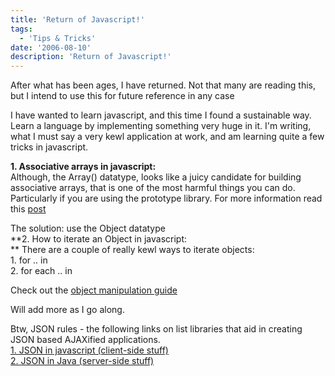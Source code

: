 ```yaml
---
title: 'Return of Javascript!'
tags:
  - 'Tips & Tricks'
date: '2006-08-10'
description: 'Return of Javascript!'
---
```


After what has been ages, I have returned. Not that many are reading this, but I intend to use this for future reference in any case

I have wanted to learn javascript, and this time I found a sustainable way. Learn a language by implementing something very huge in it. I'm writing, what I must say a very kewl application at work, and am learning quite a few tricks in javascript.

**1\. Associative arrays in javascript:**  
Although, the Array() datatype, looks like a juicy candidate for building associative arrays, that is one of the most harmful things you can do. Particularly if you are using the prototype library. For more information read this [post ][0]

The solution: use the Object datatype  
**2\. How to iterate an Object in javascript:  
** There are a couple of really kewl ways to iterate objects:  
1\. for .. in  
2\. for each .. in

Check out the [object manipulation guide][1]

Will add more as I go along.

Btw, JSON rules - the following links on list libraries that aid in creating JSON based AJAXified applications.  
[1\. JSON in javascript (client-side stuff)][2]  
[2\. JSON in Java (server-side stuff)][3]


[0]: http://www.andrewdupont.net/2006/05/18/javascript-associative-arrays-considered-harmful/
[1]: http://developer.mozilla.org/en/docs/Core_JavaScript_1.5_Guide:Object_Manipulation_Statements
[2]: http://www.json.org/js.html
[3]: http://json-lib.sourceforge.net/index.html
